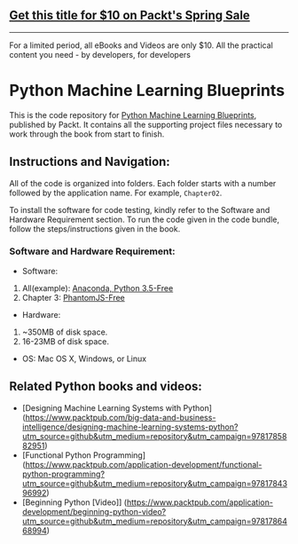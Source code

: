 ## [Get this title for $10 on Packt's Spring Sale](https://www.packt.com/B10153?utm_source=github&utm_medium=packt-github-repo&utm_campaign=spring_10_dollar_2022)
-----
For a limited period, all eBooks and Videos are only $10. All the practical content you need \- by developers, for developers

# Python Machine Learning Blueprints

This is the code repository for [Python Machine Learning Blueprints](https://www.packtpub.com/big-data-and-business-intelligence/python-machine-learning-blueprints?utm_source=github&utm_medium=repository&utm_campaign=9781784394752), published by Packt. It contains all the supporting project files necessary to work through the book from start to finish.

## Instructions and Navigation:

All of the code is organized into folders. Each folder starts with a number followed by the application name. For example, `Chapter02`.

To install the software for code testing, kindly refer to the Software and Hardware Requirement section. To run the code given in the code bundle, follow the steps/instructions given in the book.

### Software and Hardware Requirement:

* Software:
1. All(example):  [Anaconda, Python 3.5-Free](https://www.continuum.io/downloads)
2. Chapter 3:  [PhantomJS-Free](http://phantomjs.org/download.html)

* Hardware:
1. ~350MB of disk space.
2. 16-23MB of disk space.

* OS: Mac OS X, Windows, or Linux


## Related Python books and videos:

* [Designing Machine Learning Systems with Python] (https://www.packtpub.com/big-data-and-business-intelligence/designing-machine-learning-systems-python?utm_source=github&utm_medium=repository&utm_campaign=9781785882951)
* [Functional Python Programming] (https://www.packtpub.com/application-development/functional-python-programming?utm_source=github&utm_medium=repository&utm_campaign=9781784396992)
* [Beginning Python [Video]] (https://www.packtpub.com/application-development/beginning-python-video?utm_source=github&utm_medium=repository&utm_campaign=9781786468994)




